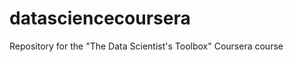 datasciencecoursera
===================

Repository for the "The Data Scientist's Toolbox" Coursera course
